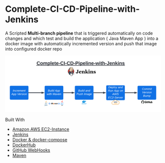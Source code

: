 # Complete-CI-CD-Pipeline-with-Jenkins


A Scripted **Multi-branch pipeline** that is triggered automatically on code changes and which test and build the application ( Java Maven App ) into a docker image with automatically incremented version and push that image into configured docker repo 

![](Images/1.png)




Built With 

- [Amazon AWS EC2-Instance](https://aws.amazon.com/)
- [Jenkins](https://www.jenkins.io/)
- [Docker & docker-compose](https://www.docker.com/)
- [DockerHub](https://hub.docker.com/)
- [GitHub WebHooks](https://docs.github.com/en/developers/webhooks-and-events/webhooks/about-webhooks)
- [Maven](https://maven.apache.org/)
